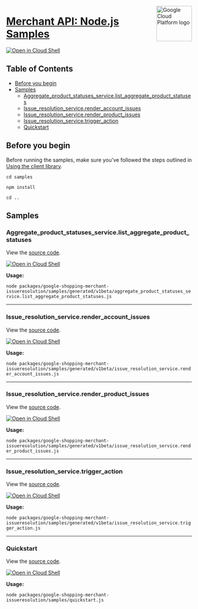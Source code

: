 [//]: # "This README.md file is auto-generated, all changes to this file will be lost."
[//]: # "To regenerate it, use `python -m synthtool`."
<img src="https://avatars2.githubusercontent.com/u/2810941?v=3&s=96" alt="Google Cloud Platform logo" title="Google Cloud Platform" align="right" height="96" width="96"/>

# [Merchant API: Node.js Samples](https://github.com/googleapis/google-cloud-node)

[![Open in Cloud Shell][shell_img]][shell_link]



## Table of Contents

* [Before you begin](#before-you-begin)
* [Samples](#samples)
  * [Aggregate_product_statuses_service.list_aggregate_product_statuses](#aggregate_product_statuses_service.list_aggregate_product_statuses)
  * [Issue_resolution_service.render_account_issues](#issue_resolution_service.render_account_issues)
  * [Issue_resolution_service.render_product_issues](#issue_resolution_service.render_product_issues)
  * [Issue_resolution_service.trigger_action](#issue_resolution_service.trigger_action)
  * [Quickstart](#quickstart)

## Before you begin

Before running the samples, make sure you've followed the steps outlined in
[Using the client library](https://github.com/googleapis/google-cloud-node#using-the-client-library).

`cd samples`

`npm install`

`cd ..`

## Samples



### Aggregate_product_statuses_service.list_aggregate_product_statuses

View the [source code](https://github.com/googleapis/google-cloud-node/blob/main/packages/google-shopping-merchant-issueresolution/samples/generated/v1beta/aggregate_product_statuses_service.list_aggregate_product_statuses.js).

[![Open in Cloud Shell][shell_img]](https://console.cloud.google.com/cloudshell/open?git_repo=https://github.com/googleapis/google-cloud-node&page=editor&open_in_editor=packages/google-shopping-merchant-issueresolution/samples/generated/v1beta/aggregate_product_statuses_service.list_aggregate_product_statuses.js,samples/README.md)

__Usage:__


`node packages/google-shopping-merchant-issueresolution/samples/generated/v1beta/aggregate_product_statuses_service.list_aggregate_product_statuses.js`


-----




### Issue_resolution_service.render_account_issues

View the [source code](https://github.com/googleapis/google-cloud-node/blob/main/packages/google-shopping-merchant-issueresolution/samples/generated/v1beta/issue_resolution_service.render_account_issues.js).

[![Open in Cloud Shell][shell_img]](https://console.cloud.google.com/cloudshell/open?git_repo=https://github.com/googleapis/google-cloud-node&page=editor&open_in_editor=packages/google-shopping-merchant-issueresolution/samples/generated/v1beta/issue_resolution_service.render_account_issues.js,samples/README.md)

__Usage:__


`node packages/google-shopping-merchant-issueresolution/samples/generated/v1beta/issue_resolution_service.render_account_issues.js`


-----




### Issue_resolution_service.render_product_issues

View the [source code](https://github.com/googleapis/google-cloud-node/blob/main/packages/google-shopping-merchant-issueresolution/samples/generated/v1beta/issue_resolution_service.render_product_issues.js).

[![Open in Cloud Shell][shell_img]](https://console.cloud.google.com/cloudshell/open?git_repo=https://github.com/googleapis/google-cloud-node&page=editor&open_in_editor=packages/google-shopping-merchant-issueresolution/samples/generated/v1beta/issue_resolution_service.render_product_issues.js,samples/README.md)

__Usage:__


`node packages/google-shopping-merchant-issueresolution/samples/generated/v1beta/issue_resolution_service.render_product_issues.js`


-----




### Issue_resolution_service.trigger_action

View the [source code](https://github.com/googleapis/google-cloud-node/blob/main/packages/google-shopping-merchant-issueresolution/samples/generated/v1beta/issue_resolution_service.trigger_action.js).

[![Open in Cloud Shell][shell_img]](https://console.cloud.google.com/cloudshell/open?git_repo=https://github.com/googleapis/google-cloud-node&page=editor&open_in_editor=packages/google-shopping-merchant-issueresolution/samples/generated/v1beta/issue_resolution_service.trigger_action.js,samples/README.md)

__Usage:__


`node packages/google-shopping-merchant-issueresolution/samples/generated/v1beta/issue_resolution_service.trigger_action.js`


-----




### Quickstart

View the [source code](https://github.com/googleapis/google-cloud-node/blob/main/packages/google-shopping-merchant-issueresolution/samples/quickstart.js).

[![Open in Cloud Shell][shell_img]](https://console.cloud.google.com/cloudshell/open?git_repo=https://github.com/googleapis/google-cloud-node&page=editor&open_in_editor=packages/google-shopping-merchant-issueresolution/samples/quickstart.js,samples/README.md)

__Usage:__


`node packages/google-shopping-merchant-issueresolution/samples/quickstart.js`






[shell_img]: https://gstatic.com/cloudssh/images/open-btn.png
[shell_link]: https://console.cloud.google.com/cloudshell/open?git_repo=https://github.com/googleapis/google-cloud-node&page=editor&open_in_editor=samples/README.md
[product-docs]: https://developers.google.com/merchant/api
